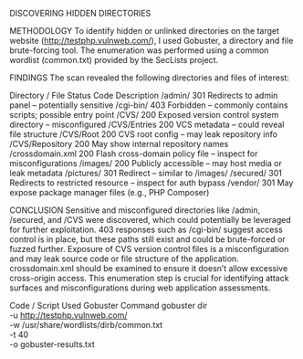 DISCOVERING HIDDEN DIRECTORIES

METHODOLOGY
To identify hidden or unlinked directories on the target website (http://testphp.vulnweb.com/), I used Gobuster, a directory and file brute-forcing tool. The enumeration was performed using a common wordlist (common.txt) provided by the SecLists project.

FINDINGS
The scan revealed the following directories and files of interest:

Directory / File	Status Code	Description
/admin/	301	Redirects to admin panel – potentially sensitive
/cgi-bin/	403	Forbidden – commonly contains scripts; possible entry point
/CVS/	200	Exposed version control system directory – misconfigured
/CVS/Entries	200	VCS metadata – could reveal file structure
/CVS/Root	200	CVS root config – may leak repository info
/CVS/Repository	200	May show internal repository names
/crossdomain.xml	200	Flash cross-domain policy file – inspect for misconfigurations
/images/	200	Publicly accessible – may host media or leak metadata
/pictures/	301	Redirect – similar to /images/
/secured/	301	Redirects to restricted resource – inspect for auth bypass
/vendor/	301	May expose package manager files (e.g., PHP Composer)


CONCLUSION
Sensitive and misconfigured directories like /admin, /secured, and /CVS were discovered, which could potentially be leveraged for further exploitation.
403 responses such as /cgi-bin/ suggest access control is in place, but these paths still exist and could be brute-forced or fuzzed further.
Exposure of CVS version control files is a misconfiguration and may leak source code or file structure of the application.
crossdomain.xml should be examined to ensure it doesn’t allow excessive cross-origin access.
This enumeration step is crucial for identifying attack surfaces and misconfigurations during web application assessments.

Code / Script Used
Gobuster Command
gobuster dir \
  -u http://testphp.vulnweb.com/ \
  -w /usr/share/wordlists/dirb/common.txt \
  -t 40 \
  -o gobuster-results.txt



  
